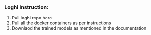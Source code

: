 ### Loghi Instruction:
1. Pull loghi repo here 
2. Pull all the docker containers as per instructions
3. Downlaod the trained models as mentioned in the documentation